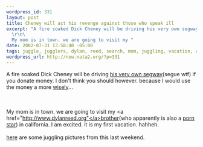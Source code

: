 ```yaml
--- 
wordpress_id: 331
layout: post
title: Cheney will act his revenge against those who speak ill
excerpt: "A fire soaked Dick Cheney will be driving his very own segway(segue wtf) if you donate money. I don't think you should however. because I would use the money a more wisely...\r\n\
  \r\n\
  My mom is in town. we are going to visit my "
date: 2002-07-31 13:58:40 -05:00
tags: juggle, jugglers, dylan, reed, search, mom, juggling, vacation, cars, porn, google
wordpress_url: http://new.nata2.org/?p=331
---
```

A fire soaked Dick Cheney will be driving <a href="http://s1.amazon.com/paypage/P8UTBU5IRXE1T/002-5834389-7627262#description">his very own segway</a>(segue wtf) if you donate money. I don't think you should however. because I would use the money a more <a href="http://nata2.info/?path=pictures%2Fmisc%2Fslotcars">wisely</a>...

<br/><br/>My mom is in town. we are going to visit my <a href="http://www.dylanreed.org"</a>brother</a>(who apparently is also a <a href="http://www.google.com/search?num=100&amp;hl=en&amp;lr=&amp;ie=ISO-8859-1&amp;safe=off&amp;q=%22dylan+reed%22">porn star</a>) in california. I am excited. it is my first vacation. hahheh.
<br/><br/><a href="http://nata2.info/?path=pictures/misc/juggling/jugglers_of_death">here</a> are some juggling pictures from this last weekend.
